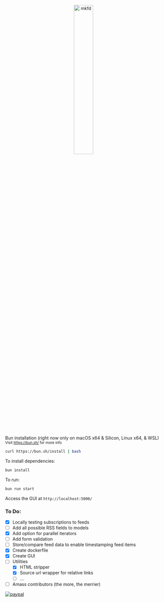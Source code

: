 <p align="center">
<img src="https://user-images.githubusercontent.com/41713011/184979066-5ec001ec-bc72-4ed9-a18c-1fd2211edd76.png"
     alt="mkfd"
     height="35%"
     width="35%" />
</p>
     
Bun installation (right now only on macOS x64 & Silicon, Linux x64, & WSL) <sup>Visit https://bun.sh/ for more info</sup>
 
```bash
curl https://bun.sh/install | bash
```

To install dependencies:

```bash
bun install
```

To run:

```bash
bun run start
```

Access the GUI at `http://localhost:5000/`

### To Do:
- [X] Locally testing subscriptions to feeds
- [ ] Add all possible RSS fields to models
- [X] Add option for parallel iterators
- [ ] Add form validation
- [ ] Store/compare feed data to enable timestamping feed items
- [X] Create dockerfile
- [X] Create GUI
- [ ] Utilities
  - [X] HTML stripper
  - [X] Source url wrapper for relative links
  - [ ] ...
- [ ] Amass contributors (the more, the merrier)

[![paypal](https://www.paypalobjects.com/en_US/i/btn/btn_donateCC_LG.gif)](https://www.paypal.com/cgi-bin/webscr?cmd=_s-xclick&hosted_button_id=V5LC4XTQDDE82&source=url)
